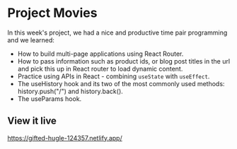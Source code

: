 # Project Movies

In this week's project, we had a nice and productive time pair programming and we learned:

- How to build multi-page applications using React Router.
- How to pass information such as product ids, or blog post titles in the url and pick this up in React router to load dynamic content.
- Practice using APIs in React - combining `useState` with `useEffect`.
- The useHistory hook and its two of the most commonly used methods: history.push("/") and history.back().
- The useParams hook.


## View it live

https://gifted-hugle-124357.netlify.app/
